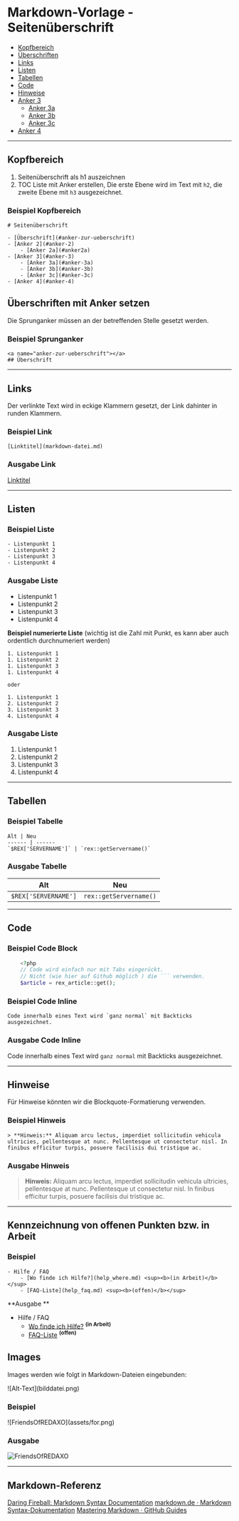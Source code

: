 # Markdown-Vorlage - Seitenüberschrift

- [Kopfbereich](#kopfbereich)
- [Überschriften](#ueberschriften)
- [Links](#links)
- [Listen](#listen)
- [Tabellen](#tabellen)
- [Code](#code)
- [Hinweise](#hinweise)
- [Anker 3](#anker-3)
  - [Anker 3a](#anker-3a)
  - [Anker 3b](#anker-3b)
  - [Anker 3c](#anker-3c)
- [Anker 4](#anker-4)

---

<a name="kopfbereich"></a>

## Kopfbereich

1. Seitenüberschrift als h1 auszeichnen
2. TOC Liste mit Anker erstellen, Die erste Ebene wird im Text mit `h2`, die zweite Ebene mit `h3` ausgezeichnet.

### Beispiel Kopfbereich

    # Seitenüberschrift

    - [Überschrift](#anker-zur-ueberschrift)
    - [Anker 2](#anker-2)
        - [Anker 2a](#anker2a)
    - [Anker 3](#anker-3)
        - [Anker 3a](#anker-3a)
        - [Anker 3b](#anker-3b)
        - [Anker 3c](#anker-3c)
    - [Anker 4](#anker-4)

<a name="ueberschriften"></a>

## Überschriften mit Anker setzen

Die Sprunganker müssen an der betreffenden Stelle gesetzt werden.

### Beispiel Sprunganker

    <a name="anker-zur-ueberschrift"></a>
    ## Überschrift

---

<a name="links"></a>

## Links

Der verlinkte Text wird in eckige Klammern gesetzt, der Link dahinter in runden Klammern.

### Beispiel Link

    [Linktitel](markdown-datei.md)

### Ausgabe Link

[Linktitel](markdown-datei.md)

---

<a name="listen"></a>

## Listen

### Beispiel Liste

    - Listenpunkt 1
    - Listenpunkt 2
    - Listenpunkt 3
    - Listenpunkt 4

### Ausgabe Liste

- Listenpunkt 1
- Listenpunkt 2
- Listenpunkt 3
- Listenpunkt 4

**Beispiel numerierte Liste** (wichtig ist die Zahl mit Punkt, es kann aber auch ordentlich durchnumeriert werden)

    1. Listenpunkt 1
    1. Listenpunkt 2
    1. Listenpunkt 3
    1. Listenpunkt 4

    oder

    1. Listenpunkt 1
    2. Listenpunkt 2
    3. Listenpunkt 3
    4. Listenpunkt 4

### Ausgabe Liste

1. Listenpunkt 1
2. Listenpunkt 2
3. Listenpunkt 3
4. Listenpunkt 4

---

<a name="tabellen"></a>

## Tabellen

### Beispiel Tabelle

```
Alt | Neu
------ | ------
`$REX['SERVERNAME']` | `rex::getServername()`
```

### Ausgabe Tabelle

| Alt                  | Neu                    |
| -------------------- | ---------------------- |
| `$REX['SERVERNAME']` | `rex::getServername()` |

---

<a name="code"></a>

## Code

### Beispiel Code Block

```php
    <?php
    // Code wird einfach nur mit Tabs eingerückt.
    // Nicht (wie hier auf Github möglich ) die ``` verwenden.
    $article = rex_article::get();
```

### Beispiel Code Inline

	Code innerhalb eines Text wird `ganz normal` mit Backticks ausgezeichnet.

### Ausgabe Code Inline

Code innerhalb eines Text wird `ganz normal` mit Backticks ausgezeichnet.

---

<a name="hinweise"></a>

## Hinweise

Für Hinweise könnten wir die Blockquote-Formatierung verwenden.

### Beispiel Hinweis

    > **Hinweis:** Aliquam arcu lectus, imperdiet sollicitudin vehicula ultricies, pellentesque at nunc. Pellentesque ut consectetur nisl. In finibus efficitur turpis, posuere facilisis dui tristique ac.

### Ausgabe Hinweis

> **Hinweis:** Aliquam arcu lectus, imperdiet sollicitudin vehicula ultricies, pellentesque at nunc. Pellentesque ut consectetur nisl. In finibus efficitur turpis, posuere facilisis dui tristique ac.

---

## Kennzeichnung von offenen Punkten bzw. in Arbeit

### Beispiel

    - Hilfe / FAQ
        - [Wo finde ich Hilfe?](help_where.md) <sup><b>(in Arbeit)</b></sup>
        - [FAQ-Liste](help_faq.md) <sup><b>(offen)</b></sup>

**Ausgabe **

- Hilfe / FAQ
  - [Wo finde ich Hilfe?](help_where.md) <sup><b>(in Arbeit)</b></sup>
  - [FAQ-Liste](help_faq.md) <sup><b>(offen)</b></sup>

## Images

Images werden wie folgt in Markdown-Dateien eingebunden:

&#33;&#91;Alt-Text&#93;&#40;bilddatei.png&#41;

### Beispiel

&#33;&#91;FriendsOfREDAXO&#93;&#40;assets/for.png&#41;

### Ausgabe

![FriendsOfREDAXO](assets/for.png)

---

## Markdown-Referenz

[Daring Fireball: Markdown Syntax Documentation](https://daringfireball.net/projects/markdown/syntax)
[markdown.de · Markdown Syntax-Dokumentation](http://markdown.de/)
[Mastering Markdown · GitHub Guides](https://guides.github.com/features/mastering-markdown/)

